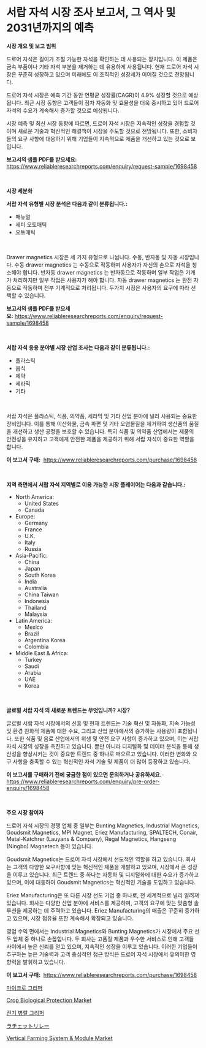 <p><h1>서랍 자석 시장 조사 보고서, 그 역사 및 2031년까지의 예측</h1></p><p><strong>시장 개요 및 보고 범위</strong></p>
<p><p>드로어 자석은 길이가 조절 가능한 자석을 확인하는 데 사용되는 장치입니다. 이 제품은 금속 부품이나 기타 자석 부분을 제거하는 데 유용하게 사용됩니다. 현재 드로어 자석 시장은 꾸준히 성장하고 있으며 미래에도 이 조직적인 성장세가 이어질 것으로 전망됩니다.</p><p>드로어 자석 시장은 예측 기간 동안 연평균 성장률(CAGR)이 4.9% 성장할 것으로 예상됩니다. 최근 시장 동향은 고객들이 점차 자동화 및 효율성을 더욱 중시하고 있어 드로어 자석의 수요가 계속해서 증가할 것으로 예상됩니다.</p><p>시장 예측 및 최신 시장 동향에 따르면, 드로어 자석 시장은 지속적인 성장을 경험할 것이며 새로운 기술과 혁신적인 해결책이 시장을 주도할 것으로 전망됩니다. 또한, 소비자들의 요구 사항에 대응하기 위해 기업들이 지속적으로 제품을 개선하고 있는 것으로 보입니다.</p></p>
<p><strong>보고서의 샘플 PDF를 받으세요:</strong> <a href="https://www.reliableresearchreports.com/enquiry/request-sample/1698458">https://www.reliableresearchreports.com/enquiry/request-sample/1698458</a></p>
<p>&nbsp;</p>
<p><strong>시장 세분화</strong></p>
<p><strong>서랍 자석 유형별 시장 분석은 다음과 같이 분류됩니다.:</strong></p>
<p><ul><li>매뉴얼</li><li>세미 오토매틱</li><li>오토매틱</li></ul></p>
<p>&nbsp;</p>
<p><p>Drawer magnetics 시장은 세 가지 유형으로 나뉩니다. 수동, 반자동 및 자동 시장입니다. 수동 drawer magnetics 는 수동으로 작동하며 사용자가 자신의 손으로 자석을 청소해야 합니다. 반자동 drawer magnetics 는 반자동으로 작동하며 일부 작업은 기계가 처리하지만 일부 작업은 사용자가 해야 합니다. 자동 drawer magnetics 는 완전 자동으로 작동하며 전부 기계적으로 처리됩니다. 두가지 시장은 사용자의 요구에 따라 선택할 수 있습니다.</p></p>
<p><strong>보고서의 샘플 PDF를 받으세요:</strong>&nbsp;<a href="https://www.reliableresearchreports.com/enquiry/request-sample/1698458">https://www.reliableresearchreports.com/enquiry/request-sample/1698458</a></p>
<p>&nbsp;</p>
<p><strong> 서랍 자석 응용 분야별 시장 산업 조사는 다음과 같이 분류됩니다.:</strong></p>
<p><ul><li>플라스틱</li><li>음식</li><li>제약</li><li>세라믹</li><li>기타</li></ul></p>
<p>&nbsp;</p>
<p><p>서랍 자석은 플라스틱, 식품, 의약품, 세라믹 및 기타 산업 분야에 널리 사용되는 중요한 장비입니다. 이를 통해 이산화물, 금속 파편 및 기타 오염물질을 제거하여 생산품의 품질을 개선하고 생산 공정을 보호할 수 있습니다. 특히 식품 및 의약품 산업에서는 제품의 안전성을 유지하고 고객에게 안전한 제품을 제공하기 위해 서랍 자석이 중요한 역할을 합니다.</p></p>
<p><strong>이 보고서 구매:</strong>&nbsp; <a href="https://www.reliableresearchreports.com/purchase/1698458">https://www.reliableresearchreports.com/purchase/1698458</a></p>
<p>&nbsp;</p>
<p><strong>지역 측면에서 서랍 자석 지역별로 이용 가능한 시장 플레이어는 다음과 같습니다.:</strong></p>
<p><ul>
    <li>
        North America:
        <ul>
            <li>United States</li>
            <li>Canada</li>
        </ul>
    </li>
    <li>
        Europe:
        <ul>
            <li>Germany</li>
            <li>France</li>
            <li>U.K.</li>
            <li>Italy</li>
            <li>Russia</li>
        </ul>
    </li>
    <li>
        Asia-Pacific:
        <ul>
            <li>China</li>
            <li>Japan</li>
            <li>South Korea</li>
            <li>India</li>
            <li>Australia</li>
            <li>China Taiwan</li>
            <li>Indonesia</li>
            <li>Thailand</li>
            <li>Malaysia</li>
        </ul>
    </li>
    <li>
        Latin America:
        <ul>
            <li>Mexico</li>
            <li>Brazil</li>
            <li>Argentina Korea</li>
            <li>Colombia</li>
        </ul>
    </li>
    <li>
        Middle East & Africa:
        <ul>
            <li>Turkey</li>
            <li>Saudi</li>
            <li>Arabia</li>
            <li>UAE</li>
            <li>Korea</li>
        </ul>
    </li>
    </ul></p>
<p>&nbsp;</p>
<p><strong>글로벌 서랍 자석 의 새로운 트렌드는 무엇입니까? 시장?</strong></p>
<p><p>글로벌 서랍 자석 시장에서의 신흥 및 현재 트렌드는 기술 혁신 및 자동화, 지속 가능성 및 환경 친화적 제품에 대한 수요, 그리고 산업 분야에서의 증가하는 사용량이 포함됩니다. 또한 식품 및 음료 산업에서의 위생 및 안전 요구 사항이 증가하고 있으며, 이는 서랍 자석 시장의 성장을 촉진하고 있습니다. 뿐만 아니라 디지털화 및 데이터 분석을 통해 생산성을 향상시키는 것이 중요한 트렌드 중 하나로 떠오르고 있습니다. 이러한 변화와 요구 사항을 충족할 수 있는 혁신적인 자석 기술 및 제품이 더 많이 등장하고 있습니다.</p></p>
<p><strong>이 보고서를 구매하기 전에 궁금한 점이 있으면 문의하거나 공유하세요.</strong>- <a href="https://www.reliableresearchreports.com/enquiry/pre-order-enquiry/1698458">https://www.reliableresearchreports.com/enquiry/pre-order-enquiry/1698458</a></p>
<p>&nbsp;</p>
<p><strong>주요 시장 참여자</strong></p>
<p><p>드로어 자석 시장의 경쟁 업체 중 일부는 Bunting Magnetics, Industrial Magnetics, Goudsmit Magnetics, MPI Magnet, Eriez Manufacturing, SPALTECH, Conair, Metal-Katchrer (Lauyans & Company), Regal Magnetics, Hangseng (Ningbo) Magnetech 등이 있습니다.</p><p>Goudsmit Magnetics는 드로어 자석 시장에서 선도적인 역할을 하고 있습니다. 회사는 고객의 다양한 요구사항에 맞는 혁신적인 제품을 개발하고 있으며, 시장에서 큰 성장을 이루고 있습니다. 최근 트렌드 중 하나는 자동화 및 디지털화에 대한 수요가 증가하고 있으며, 이에 대응하여 Goudsmit Magnetics는 혁신적인 기술을 도입하고 있습니다.</p><p>Eriez Manufacturing은 또 다른 시장 선도 기업 중 하나로, 전 세계적으로 널리 알려져 있습니다. 회사는 다양한 산업 분야에 서비스를 제공하며, 고객의 요구에 맞는 맞춤형 솔루션을 제공하는 데 주력하고 있습니다. Eriez Manufacturing의 매출은 꾸준히 증가하고 있으며, 시장 점유율 또한 계속해서 확장되고 있습니다.</p><p>영업 수익 면에서는 Industrial Magnetics와 Bunting Magnetics가 시장에서 주요 선두 업체 중 하나로 손꼽힙니다. 두 회사는 고품질 제품과 우수한 서비스로 인해 고객들 사이에서 높은 신뢰를 얻고 있으며, 지속적인 성장을 이루고 있습니다. 이러한 기업들이 추구하는 높은 기술력과 고객 중심적인 접근 방식은 드로어 자석 시장에서 유의미한 영향력을 발휘하고 있습니다.</p></p>
<p><strong>이 보고서 구매:</strong>&nbsp;&nbsp;<a href="https://www.reliableresearchreports.com/purchase/1698458">https://www.reliableresearchreports.com/purchase/1698458</a></p>
<p><p><a href="https://github.com/Howaoole34545/Market-Research-Report-List-1/blob/main/64634768177.md">마이크로 그리퍼</a></p><p><a href="https://issuu.com/reportprime-2/docs/crop-biological-protection-market-size-2030.pptx">Crop Biological Protection Market</a></p><p><a href="https://github.com/vs2869dizt0/Market-Research-Report-List-1/blob/main/34035958176.md">전기 병렬 그리퍼</a></p><p><a href="https://github.com/schmahlson/Market-Research-Report-List-1/blob/main/30315278939.md">ラチェットリレー</a></p><p><a href="https://issuu.com/reportprime-2/docs/vertical-farming-system-module-market-size-2030.pp">Vertical Farming System & Module Market</a></p></p>
